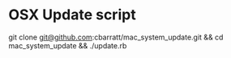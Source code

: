 OSX Update script
=================

git clone git@github.com:cbarratt/mac_system_update.git && cd mac_system_update && ./update.rb
